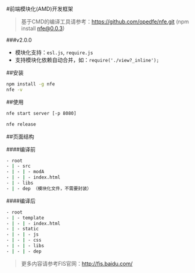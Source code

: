 
#前端模块化(AMD)开发框架

>基于CMD的编译工具请参考：https://github.com/opedfe/nfe.git (npm install nfe@0.0.3)

###v2.0.0
 - 模块化支持：`esl.js`, `require.js`
 - 支持模块化依赖自动合并，如：`require('./view?_inline');`

##安装
```sh
npm install -g nfe
nfe -v
```

##使用

```sh
nfe start server [-p 8080]
```

```sh
nfe release
```

##页面结构

####编译前
```sh
- root
- | - src
- | - | - modA
- | - | - index.html
- | - libs
- | - dep （模块化文件，不需要封装）
```

####编译后
```sh
- root
- | - template
- | - | - index.html
- | - static
- | - | - js
- | - | - css
- | - | - libs
- | - | - dep
```

>更多内容请参考FIS官网：http://fis.baidu.com/
